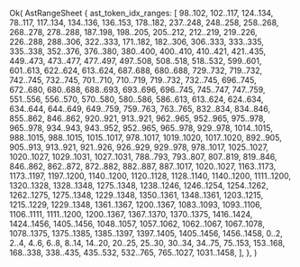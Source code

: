 Ok(
    AstRangeSheet {
        ast_token_idx_ranges: [
            98..102,
            102..117,
            124..134,
            78..117,
            117..134,
            134..136,
            136..153,
            178..182,
            237..248,
            248..258,
            258..268,
            268..278,
            278..288,
            187..198,
            198..205,
            205..212,
            212..219,
            219..226,
            226..288,
            288..306,
            322..333,
            171..182,
            182..306,
            306..333,
            333..335,
            335..338,
            352..376,
            376..380,
            380..400,
            400..410,
            410..421,
            421..435,
            449..473,
            473..477,
            477..497,
            497..508,
            508..518,
            518..532,
            599..601,
            601..613,
            622..624,
            613..624,
            687..688,
            680..688,
            729..732,
            719..732,
            742..745,
            732..745,
            701..710,
            710..719,
            719..732,
            732..745,
            696..745,
            672..680,
            680..688,
            688..693,
            693..696,
            696..745,
            745..747,
            747..759,
            551..556,
            556..570,
            570..580,
            580..586,
            586..613,
            613..624,
            624..634,
            634..644,
            644..649,
            649..759,
            759..763,
            763..765,
            832..834,
            834..846,
            855..862,
            846..862,
            920..921,
            913..921,
            962..965,
            952..965,
            975..978,
            965..978,
            934..943,
            943..952,
            952..965,
            965..978,
            929..978,
            1014..1015,
            988..1015,
            988..1015,
            1015..1017,
            978..1017,
            1019..1020,
            1017..1020,
            892..905,
            905..913,
            913..921,
            921..926,
            926..929,
            929..978,
            978..1017,
            1025..1027,
            1020..1027,
            1029..1031,
            1027..1031,
            788..793,
            793..807,
            807..819,
            819..846,
            846..862,
            862..872,
            872..882,
            882..887,
            887..1017,
            1020..1027,
            1163..1173,
            1173..1197,
            1197..1200,
            1140..1200,
            1120..1128,
            1128..1140,
            1140..1200,
            1111..1200,
            1320..1328,
            1328..1348,
            1275..1348,
            1238..1246,
            1246..1254,
            1254..1262,
            1262..1275,
            1275..1348,
            1229..1348,
            1350..1361,
            1348..1361,
            1203..1215,
            1215..1229,
            1229..1348,
            1361..1367,
            1200..1367,
            1083..1093,
            1093..1106,
            1106..1111,
            1111..1200,
            1200..1367,
            1367..1370,
            1370..1375,
            1416..1424,
            1424..1456,
            1405..1456,
            1048..1057,
            1057..1062,
            1062..1067,
            1067..1078,
            1078..1375,
            1375..1385,
            1385..1397,
            1397..1405,
            1405..1456,
            1456..1458,
            0..2,
            2..4,
            4..6,
            6..8,
            8..14,
            14..20,
            20..25,
            25..30,
            30..34,
            34..75,
            75..153,
            153..168,
            168..338,
            338..435,
            435..532,
            532..765,
            765..1027,
            1031..1458,
        ],
    },
)